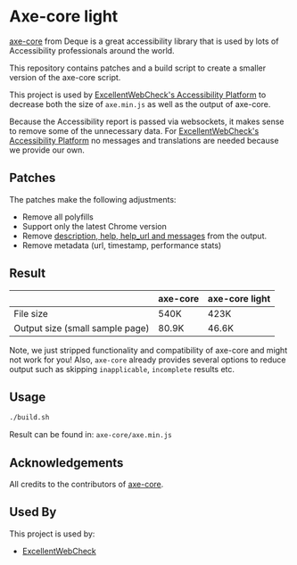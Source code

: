 
# Axe-core light

[axe-core](https://github.com/dequelabs/axe-core) from Deque is a great accessibility library that is used by lots of Accessibility professionals around the world.

This repository contains patches and a build script to create a smaller version of the axe-core script.

This project is used by [ExcellentWebCheck's Accessibility Platform](https://excellentwebcheck.com/website-accessibility-checker) to decrease both the size of `axe.min.js` as well as the output of axe-core.

Because the Accessibility report is passed via websockets, it makes sense to remove some of the unnecessary data.
For [ExcellentWebCheck's Accessibility Platform](https://excellentwebcheck.com/website-accessibility-checker) no messages and translations are needed because we provide our own.

## Patches

The patches make the following adjustments:

* Remove all polyfills
* Support only the latest Chrome version
* Remove [description, help, help_url and messages](https://github.com/dequelabs/axe-core/blob/develop/doc/API.md#results-object) from the output.
* Remove metadata (url, timestamp, performance stats)

## Result

|                                 | axe-core | axe-core light |
|---------------------------------|----------|----------------|
| File size                       | 540K     | 423K           |
| Output size (small sample page) | 80.9K    | 46.6K          |

Note, we just stripped functionality and compatibility of axe-core and might not work for you!
Also, `axe-core` already provides several options to reduce output such as skipping `inapplicable`, `incomplete` results etc.

## Usage

```bash
./build.sh
```

Result can be found in: `axe-core/axe.min.js`

## Acknowledgements

All credits to the contributors of [axe-core](https://github.com/dequelabs/axe-core).

## Used By

This project is used by:

- [ExcellentWebCheck](https://excellentwebcheck.com)
